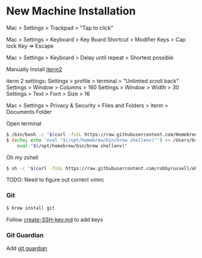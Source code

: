 # New Machine Installation

Mac > Settings > Trackpad > "Tap to click"

Mac > Settings > Keyboard > Key Board Shortcut > Modifier Keys > Cap lock Key => Escape

Mac > Settings > Keyboard > Delay until repeat > Shortest possible

Manually Install [iterm2](https://iterm2.com/)

iterm 2 settings:
Settings > profile > terminal > "Unlimted scroll back"
Settings > Window > Columns > 160
Settings > Window > Width > 30
Settings > Text > Font > Size > 16

Mac > Settings > Privacy & Security > Files and Folders > iterm > Documents Folder



Open terminal
```bash
$ /bin/bash -c "$(curl -fsSL https://raw.githubusercontent.com/Homebrew/install/HEAD/install.sh)"
$ (echo; echo 'eval "$(/opt/homebrew/bin/brew shellenv)"') >> /Users/bryantran/.zprofile
    eval "$(/opt/homebrew/bin/brew shellenv)"
```

Oh my zshell
```bash
$ sh -c "$(curl -fsSL https://raw.githubusercontent.com/robbyrussell/oh-my-zsh/master/tools/install.sh)"
```

TODO: Need to figure out correct vimrc

### Git

```bash
$ brew install git
```

Follow [create-SSH-key.md](./create-SSH-key.md) to add keys

### Git Guardian 

Add [git guardian](./gitguardian/01-full_ggshield_setup.sh) 
